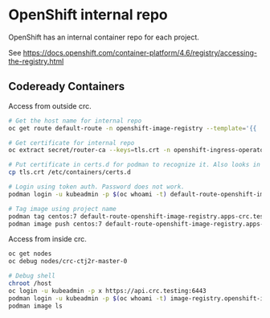 # OpenShift internal repo

OpenShift has an internal container repo for each project.

See https://docs.openshift.com/container-platform/4.6/registry/accessing-the-registry.html

## Codeready Containers

Access from outside crc.

```bash
# Get the host name for internal repo
oc get route default-route -n openshift-image-registry --template='{{ .spec.host }}'

# Get certificate for internal repo
oc extract secret/router-ca --keys=tls.crt -n openshift-ingress-operator

# Put certificate in certs.d for podman to recognize it. Also looks in /etc/docker/certs.d
cp tls.crt /etc/containers/certs.d

# Login using token auth. Password does not work.
podman login -u kubeadmin -p $(oc whoami -t) default-route-openshift-image-registry.apps-crc.testing

# Tag image using project name
podman tag centos:7 default-route-openshift-image-registry.apps-crc.testing/project1/centos:7
podman image push centos:7 default-route-openshift-image-registry.apps-crc.testing/project1/centos:7
```

Access from inside crc.

```bash
oc get nodes
oc debug nodes/crc-ctj2r-master-0

# Debug shell
chroot /host
oc login -u kubeadmin -p x https://api.crc.testing:6443
podman login -u kubeadmin -p $(oc whoami -t) image-registry.openshift-image-registry.svc:5000
podman image ls
```
